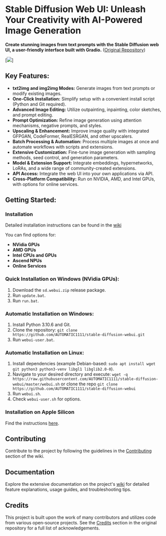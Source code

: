 # Stable Diffusion Web UI: Unleash Your Creativity with AI-Powered Image Generation

**Create stunning images from text prompts with the Stable Diffusion web UI, a user-friendly interface built with Gradio.** ([Original Repository](https://github.com/AUTOMATIC1111/stable-diffusion-webui))

[![](screenshot.png)]

## Key Features:

*   **txt2img and img2img Modes:** Generate images from text prompts or modify existing images.
*   **One-Click Installation:** Simplify setup with a convenient install script (Python and Git required).
*   **Advanced Image Editing:** Utilize outpainting, inpainting, color sketches, and prompt editing.
*   **Prompt Optimization:** Refine image generation using attention mechanisms, negative prompts, and styles.
*   **Upscaling & Enhancement:** Improve image quality with integrated GFPGAN, CodeFormer, RealESRGAN, and other upscalers.
*   **Batch Processing & Automation:** Process multiple images at once and automate workflows with scripts and extensions.
*   **Extensive Customization:** Fine-tune image generation with sampling methods, seed control, and generation parameters.
*   **Model & Extension Support:**  Integrate embeddings, hypernetworks, LoRAs, and a wide range of community-created extensions.
*   **API Access:** Integrate the web UI into your own applications via API.
*   **Cross-Platform Compatibility:** Run on NVIDIA, AMD, and Intel GPUs, with options for online services.

## Getting Started:

### Installation

Detailed installation instructions can be found in the [wiki](https://github.com/AUTOMATIC1111/stable-diffusion-webui/wiki)

You can find options for:
*   **NVidia GPUs**
*   **AMD GPUs**
*   **Intel CPUs and GPUs**
*   **Ascend NPUs**
*   **Online Services**

### Quick Installation on Windows (NVidia GPUs):

1.  Download the `sd.webui.zip` release package.
2.  Run `update.bat`.
3.  Run `run.bat`.

### Automatic Installation on Windows:

1.  Install Python 3.10.6 and Git.
2.  Clone the repository: `git clone https://github.com/AUTOMATIC1111/stable-diffusion-webui.git`
3.  Run `webui-user.bat`.

### Automatic Installation on Linux:

1.  Install dependencies (example Debian-based: `sudo apt install wget git python3 python3-venv libgl1 libglib2.0-0`).
2.  Navigate to your desired directory and execute:
    `wget -q https://raw.githubusercontent.com/AUTOMATIC1111/stable-diffusion-webui/master/webui.sh`
    or clone the repo
    `git clone https://github.com/AUTOMATIC1111/stable-diffusion-webui`
3.  Run `webui.sh`.
4.  Check `webui-user.sh` for options.

### Installation on Apple Silicon

Find the instructions [here](https://github.com/AUTOMATIC1111/stable-diffusion-webui/wiki/Installation-on-Apple-Silicon).

## Contributing

Contribute to the project by following the guidelines in the [Contributing](https://github.com/AUTOMATIC1111/stable-diffusion-webui/wiki/Contributing) section of the wiki.

## Documentation

Explore the extensive documentation on the project's [wiki](https://github.com/AUTOMATIC1111/stable-diffusion-webui/wiki) for detailed feature explanations, usage guides, and troubleshooting tips.

## Credits

This project is built upon the work of many contributors and utilizes code from various open-source projects.  See the [Credits](https://github.com/AUTOMATIC1111/stable-diffusion-webui) section in the original repository for a full list of acknowledgements.